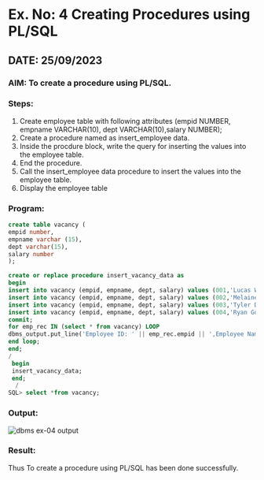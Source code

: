 # Ex. No: 4 Creating Procedures using PL/SQL
## DATE: 25/09/2023
### AIM:  To create a procedure using PL/SQL.

### Steps:
1. Create employee table with following attributes (empid NUMBER, empname VARCHAR(10), dept VARCHAR(10),salary NUMBER);
2. Create a procedure named as insert_employee data.
3. Inside the procdure block, write the query for inserting the values into the employee table.
4. End the procedure.
5. Call the insert_employee data procedure to insert the values into the employee table.
6. Display the employee table

### Program:
```sql
create table vacancy (
empid number,
empname varchar (15),
dept varchar(15),
salary number
);

create or replace procedure insert_vacancy_data as
begin
insert into vacancy (empid, empname, dept, salary) values (001,'Lucas Warren', 'Architect', 640000);
insert into vacancy (empid, empname, dept, salary) values (002,'Melaine Bailey', 'Interpreter', 180700);
insert into vacancy (empid, empname, dept, salary) values (003,'Tyler Dalton', 'Geologist', 560100);
insert into vacancy (empid, empname, dept, salary) values (004,'Ryan Gosling', 'Meteorologist', 165200);
commit;
for emp_rec IN (select * from vacancy) LOOP
dbms_output.put_line('Employee ID: ' || emp_rec.empid || ',Employee Name: ' || emp_rec.empname || ',Department: ' || emp_rec.dept || ',Salary:' || emp_rec.salary);
end loop;
end;
/
 begin
 insert_vacancy_data;
 end;
  /
SQL> select *from vacancy;
```

### Output:
![dbms ex-04 output](https://github.com/SudharsanamRK/Ex-No-4-Creating-Procedures-using-PL-SQL/assets/115523484/fb150046-c9fd-42d8-9769-bb5982b5f0a7)

### Result:
Thus To create a procedure using PL/SQL has been done successfully.
